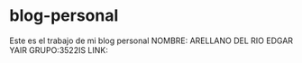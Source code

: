 # blog-personal
Este es el trabajo de mi blog personal
NOMBRE: ARELLANO DEL RIO EDGAR YAIR
GRUPO:3522IS
LINK: 
